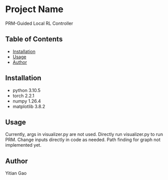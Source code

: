 # Project Name

PRM-Guided Local RL Controller

## Table of Contents

- [Installation](#installation)
- [Usage](#usage)
- [Author](#Author)

## Installation

- python 3.10.5
- torch 2.2.1
- numpy 1.26.4
- matplotlib 3.8.2

## Usage

Currently, args in visualizer.py are not used. Directly run visualizer.py to run PRM. Change inputs directly in code as needed. Path finding for graph not implemented yet.

## Author

Yitian Gao